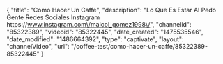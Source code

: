 {
    "title": "Como Hacer Un Caffe",
    "description": "Lo Que Es Estar Al Pedo Gente Redes Sociales       Instagram   https:\/\/www.instagram.com\/maicol_gomez1998\/",
    "channelid": "85322389",
    "videoid": "85322445",
    "date_created": "1475535546",
    "date_modified": "1486664392",
    "type": "captivate",
    "layout": "channelVideo",
    "url": "\/coffee-test\/como-hacer-un-caffe\/85322389-85322445"
}